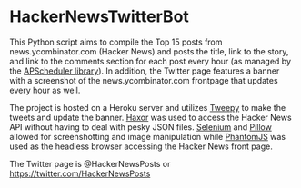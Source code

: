 # HackerNewsTwitterBot
This Python script aims to compile the Top 15 posts from news.ycombinator.com (Hacker News) and posts the title, link to the story, and  link to the comments section for each post every hour (as managed by the [APScheduler library](https://apscheduler.readthedocs.io/en/latest/)). In addition, the Twitter page features a banner with a screenshot of the news.ycombinator.com frontpage that updates every hour as well.

The project is hosted on a Heroku server and utilizes [Tweepy](https://github.com/tweepy/tweepy) to make the tweets and update the banner. [Haxor](https://github.com/avinassh/haxor) was used to access the Hacker News API without having to deal with pesky JSON files. [Selenium](http://www.seleniumhq.org/) and [Pillow](https://github.com/python-pillow/Pillow) allowed for screenshotting and image manipulation while [PhantomJS](http://phantomjs.org/) was used as the headless browser accessing the Hacker News front page.

The Twitter page is @HackerNewsPosts or https://twitter.com/HackerNewsPosts
